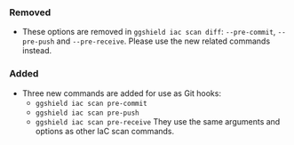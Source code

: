 ### Removed

- These options are removed in `ggshield iac scan diff`: `--pre-commit`, `--pre-push` and `--pre-receive`. Please use the new related commands instead.

### Added

- Three new commands are added for use as Git hooks:
  - `ggshield iac scan pre-commit`
  - `ggshield iac scan pre-push`
  - `ggshield iac scan pre-receive`
    They use the same arguments and options as other IaC scan commands.
